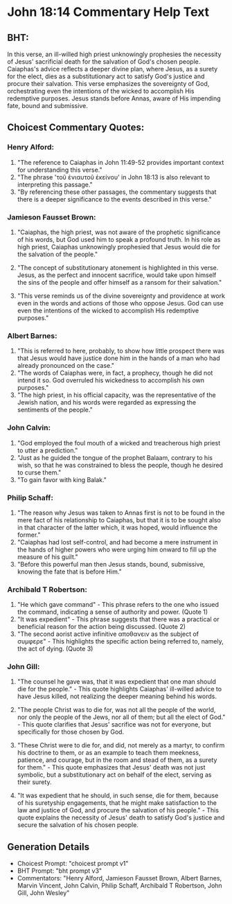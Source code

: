# John 18:14 Commentary Help Text

## BHT:
In this verse, an ill-willed high priest unknowingly prophesies the necessity of Jesus' sacrificial death for the salvation of God's chosen people. Caiaphas's advice reflects a deeper divine plan, where Jesus, as a surety for the elect, dies as a substitutionary act to satisfy God's justice and procure their salvation. This verse emphasizes the sovereignty of God, orchestrating even the intentions of the wicked to accomplish His redemptive purposes. Jesus stands before Annas, aware of His impending fate, bound and submissive.

## Choicest Commentary Quotes:
### Henry Alford:
1. "The reference to Caiaphas in John 11:49-52 provides important context for understanding this verse."
2. "The phrase 'τοῦ ἐνιαυτοῦ ἐκείνου' in John 18:13 is also relevant to interpreting this passage."
3. "By referencing these other passages, the commentary suggests that there is a deeper significance to the events described in this verse."

### Jamieson Fausset Brown:
1. "Caiaphas, the high priest, was not aware of the prophetic significance of his words, but God used him to speak a profound truth. In his role as high priest, Caiaphas unknowingly prophesied that Jesus would die for the salvation of the people." 

2. "The concept of substitutionary atonement is highlighted in this verse. Jesus, as the perfect and innocent sacrifice, would take upon himself the sins of the people and offer himself as a ransom for their salvation."

3. "This verse reminds us of the divine sovereignty and providence at work even in the words and actions of those who oppose Jesus. God can use even the intentions of the wicked to accomplish His redemptive purposes."

### Albert Barnes:
1. "This is referred to here, probably, to show how little prospect there was that Jesus would have justice done him in the hands of a man who had already pronounced on the case."
2. "The words of Caiaphas were, in fact, a prophecy, though he did not intend it so. God overruled his wickedness to accomplish his own purposes."
3. "The high priest, in his official capacity, was the representative of the Jewish nation, and his words were regarded as expressing the sentiments of the people."

### John Calvin:
1. "God employed the foul mouth of a wicked and treacherous high priest to utter a prediction." 
2. "Just as he guided the tongue of the prophet Balaam, contrary to his wish, so that he was constrained to bless the people, though he desired to curse them." 
3. "To gain favor with king Balak."

### Philip Schaff:
1. "The reason why Jesus was taken to Annas first is not to be found in the mere fact of his relationship to Caiaphas, but that it is to be sought also in that character of the latter which, it was hoped, would influence the former."
2. "Caiaphas had lost self-control, and had become a mere instrument in the hands of higher powers who were urging him onward to fill up the measure of his guilt."
3. "Before this powerful man then Jesus stands, bound, submissive, knowing the fate that is before Him."

### Archibald T Robertson:
1. "He which gave command" - This phrase refers to the one who issued the command, indicating a sense of authority and power. (Quote 1)
2. "It was expedient" - This phrase suggests that there was a practical or beneficial reason for the action being discussed. (Quote 2)
3. "The second aorist active infinitive αποθανειν as the subject of συμφερε" - This highlights the specific action being referred to, namely, the act of dying. (Quote 3)

### John Gill:
1. "The counsel he gave was, that it was expedient that one man should die for the people." - This quote highlights Caiaphas' ill-willed advice to have Jesus killed, not realizing the deeper meaning behind his words.

2. "The people Christ was to die for, was not all the people of the world, nor only the people of the Jews, nor all of them; but all the elect of God." - This quote clarifies that Jesus' sacrifice was not for everyone, but specifically for those chosen by God.

3. "These Christ were to die for, and did, not merely as a martyr, to confirm his doctrine to them, or as an example to teach them meekness, patience, and courage, but in the room and stead of them, as a surety for them." - This quote emphasizes that Jesus' death was not just symbolic, but a substitutionary act on behalf of the elect, serving as their surety.

4. "It was expedient that he should, in such sense, die for them, because of his suretyship engagements, that he might make satisfaction to the law and justice of God, and procure the salvation of his people." - This quote explains the necessity of Jesus' death to satisfy God's justice and secure the salvation of his chosen people.


## Generation Details
- Choicest Prompt: "choicest prompt v1"
- BHT Prompt: "bht prompt v3"
- Commentators: "Henry Alford, Jamieson Fausset Brown, Albert Barnes, Marvin Vincent, John Calvin, Philip Schaff, Archibald T Robertson, John Gill, John Wesley"
